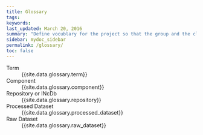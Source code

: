 ```yaml
---
title: Glossary 
tags: 
keywords:
last_updated: March 20, 2016
summary: "Define vocublary for the project so that the group and the client uses the same definition during the discussion of the project"
sidebar: mydoc_sidebar
permalink: /glossary/
toc: false
---
```


<dl class="dl">

<dt id="fractious">Term</dt>
<dd>{{site.data.glossary.term}}</dd>

<dt id="gratuitous">Component</dt>
<dd>{{site.data.glossary.component}}</dd>

<dt id="haughty">Repository or INcDb</dt>
<dd>{{site.data.glossary.repository}}</dd>

<dt id="benchmark_id">Processed Dataset</dt>
<dd>{{site.data.glossary.processed_dataset}}</dd>

<dt id="impertinent">Raw Dataset</dt>
<dd>{{site.data.glossary.raw_dataset}}</dd>

</dl>
